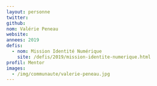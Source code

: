 ```yaml
---
layout: personne
twitter: 
github: 
nom: Valérie Peneau
website:
annees: 2019
defis: 
  - nom: Mission Identité Numérique
    site: /defis/2019/mission-identite-numerique.html
profil: Mentor
images: 
  - /img/communaute/valerie-peneau.jpg
---
```

